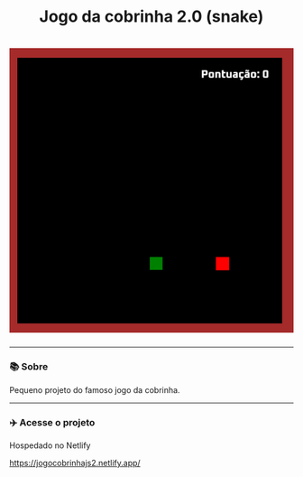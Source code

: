 <h1 align="center">Jogo da cobrinha 2.0 (snake)</h1>
<h1 align="center"><img src="img/cobrinha2.png"></h1>

<hr>

### 📚 Sobre

Pequeno projeto do famoso jogo da cobrinha.

<hr>

### :airplane: Acesse o projeto

Hospedado no Netlify

https://jogocobrinhajs2.netlify.app/
